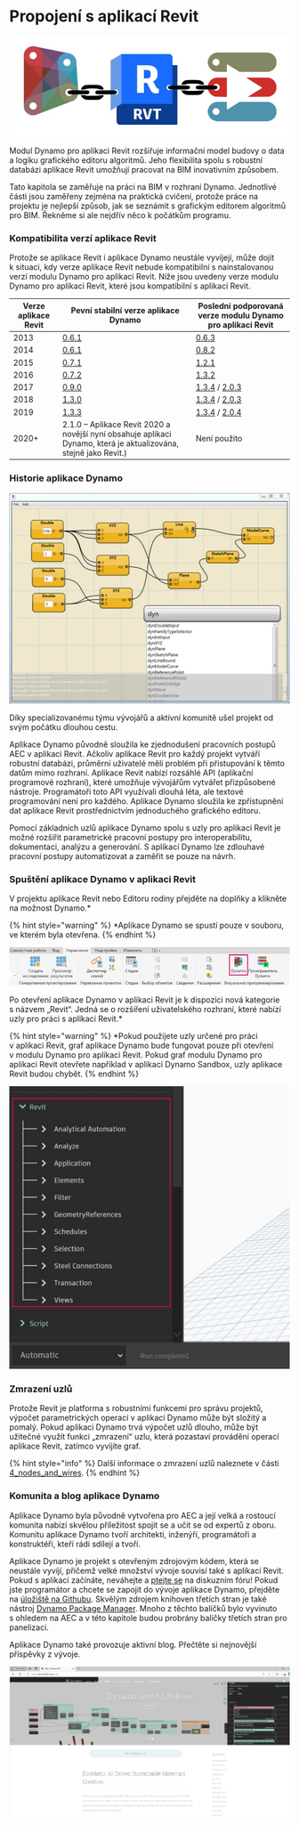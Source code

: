 # Propojení s aplikací Revit

![](images/1/revitconnectionlink.jpg)

Modul Dynamo pro aplikaci Revit rozšiřuje informační model budovy o data a logiku grafického editoru algoritmů. Jeho flexibilita spolu s robustní databázi aplikace Revit umožňují pracovat na BIM inovativním způsobem.

Tato kapitola se zaměřuje na práci na BIM v rozhraní Dynamo. Jednotlivé části jsou zaměřeny zejména na praktická cvičení, protože práce na projektu je nejlepší způsob, jak se seznámit s grafickým editorem algoritmů pro BIM. Řekněme si ale nejdřív něco k počátkům programu.

### Kompatibilita verzí aplikace Revit

Protože se aplikace Revit i aplikace Dynamo neustále vyvíjejí, může dojít k situaci, kdy verze aplikace Revit nebude kompatibilní s nainstalovanou verzí modulu Dynamo pro aplikaci Revit. Níže jsou uvedeny verze modulu Dynamo pro aplikaci Revit, které jsou kompatibilní s aplikací Revit.

| Verze aplikace Revit | Pevní stabilní verze aplikace Dynamo                                                       | Poslední podporovaná verze modulu Dynamo pro aplikaci Revit                                                                                                                                |
| ------------- | --------------------------------------------------------------------------------- | ---------------------------------------------------------------------------------------------------------------------------------------------------------------------- |
| 2013          | [0.6.1](https://downloads.dynamobuilds.com/DynamoInstall0.6.1.exe) | [0.6.3](https://downloads.dynamobuilds.com/DynamoInstall0.6.3.exe)                                                                                      |
| 2014          | [0.6.1](https://downloads.dynamobuilds.com/DynamoInstall0.6.1.exe) | [0.8.2](https://downloads.dynamobuilds.com/DynamoInstall0.8.2.exe)                                                                                      |
| 2015          | [0.7.1](https://downloads.dynamobuilds.com/DynamoInstall0.7.1.exe) | [1.2.1](https://downloads.dynamobuilds.com/DynamoInstall1.2.1.exe)                                                                                      |
| 2016          | [0.7.2](https://downloads.dynamobuilds.com/DynamoInstall0.7.2.exe) | [1.3.2](https://downloads.dynamobuilds.com/DynamoInstall1.3.2.exe)                                                                                      |
| 2017          | [0.9.0](https://downloads.dynamobuilds.com/DynamoInstall0.9.0.exe) | [1.3.4](https://downloads.dynamobuilds.com/DynamoInstall1.3.4.exe) / [2.0.3](https://downloads.dynamobuilds.com/DynamoInstall2.0.3.exe) |
| 2018          | [1.3.0](https://downloads.dynamobuilds.com/DynamoInstall1.3.0.exe) | [1.3.4](https://downloads.dynamobuilds.com/DynamoInstall1.3.4.exe) / [2.0.3](https://downloads.dynamobuilds.com/DynamoInstall2.0.3.exe) |
| 2019          | [1.3.3](https://downloads.dynamobuilds.com/DynamoInstall1.3.3.exe) | [1.3.4](https://downloads.dynamobuilds.com/DynamoInstall1.3.4.exe) / [2.0.4](https://downloads.dynamobuilds.com/DynamoInstall2.0.4.exe) |
| 2020+         | 2.1.0 – Aplikace Revit 2020 a novější nyní obsahuje aplikaci Dynamo, která je aktualizována, stejně jako Revit.)      | Není použito                                                                                                                                                                    |

### Historie aplikace Dynamo

![Historie](images/1/earlyScreenshot.jpg)

Díky specializovanému týmu vývojářů a aktivní komunitě ušel projekt od svým počátku dlouhou cestu.

Aplikace Dynamo původně sloužila ke zjednodušení pracovních postupů AEC v aplikaci Revit. Ačkoliv aplikace Revit pro každý projekt vytváří robustní databázi, průměrní uživatelé měli problém při přistupování k těmto datům mimo rozhraní. Aplikace Revit nabízí rozsáhlé API (aplikační programové rozhraní), které umožňuje vývojářům vytvářet přizpůsobené nástroje. Programátoři toto API využívali dlouhá léta, ale textové programování není pro každého. Aplikace Dynamo sloužila ke zpřístupnění dat aplikace Revit prostřednictvím jednoduchého grafického editoru.

Pomocí základních uzlů aplikace Dynamo spolu s uzly pro aplikaci Revit je možné rozšířit parametrické pracovní postupy pro interoperabilitu, dokumentaci, analýzu a generování. S aplikací Dynamo lze zdlouhavé pracovní postupy automatizovat a zaměřit se pouze na návrh.

### Spuštění aplikace Dynamo v aplikaci Revit

V projektu aplikace Revit nebo Editoru rodiny přejděte na doplňky a klikněte na možnost Dynamo.*

{% hint style="warning" %} *Aplikace Dynamo se spustí pouze v souboru, ve kterém byla otevřena. {% endhint %}

![](<images/1/launchdynamofromrevit (1).jpg>)

Po otevření aplikace Dynamo v aplikaci Revit je k dispozici nová kategorie s názvem „Revit“. Jedná se o rozšíření uživatelského rozhraní, které nabízí uzly pro práci s aplikací Revit.*

{% hint style="warning" %} *Pokud použijete uzly určené pro práci v aplikaci Revit, graf aplikace Dynamo bude fungovat pouze při otevření v modulu Dynamo pro aplikaci Revit. Pokud graf modulu Dynamo pro aplikaci Revit otevřete například v aplikaci Dynamo Sandbox, uzly aplikace Revit budou chybět. {% endhint %}

![](images/1/revitconnection-runningdynamoinrevit02.jpg)

### Zmrazení uzlů

Protože Revit je platforma s robustními funkcemi pro správu projektů, výpočet parametrických operací v aplikaci Dynamo může být složitý a pomalý. Pokud aplikaci Dynamo trvá výpočet uzlů dlouho, může být užitečné využít funkci „zmrazení“ uzlu, která pozastaví provádění operací aplikace Revit, zatímco vyvíjíte graf.

{% hint style="info" %} Další informace o zmrazení uzlů naleznete v části [4_nodes_and_wires](../4\_nodes\_and\_wires/ "mention"). {% endhint %}

### Komunita a blog aplikace Dynamo

Aplikace Dynamo byla původně vytvořena pro AEC a její velká a rostoucí komunita nabízí skvělou příležitost spojit se a učit se od expertů z oboru. Komunitu aplikace Dynamo tvoří architekti, inženýři, programátoři a konstruktéři, kteří rádi sdílejí a tvoří.

Aplikace Dynamo je projekt s otevřeným zdrojovým kódem, která se neustále vyvíjí, přičemž velké množství vývoje souvisí také s aplikací Revit. Pokud s aplikací začínáte, neváhejte a [ptejte se](http://dynamobim.org/forums/forum/dyn/) na diskuzním fóru! Pokud jste programátor a chcete se zapojit do vývoje aplikace Dynamo, přejděte na [úložiště na Githubu](https://github.com/DynamoDS/Dynamo). Skvělým zdrojem knihoven třetích stran je také nástroj [Dynamo Package Manager](http://dynamopackages.com). Mnoho z těchto balíčků bylo vyvinuto s ohledem na AEC a v této kapitole budou probrány balíčky třetích stran pro panelizaci.

Aplikace Dynamo také provozuje aktivní blog. Přečtěte si nejnovější příspěvky z vývoje.

![Blog](images/1/blog.png)
